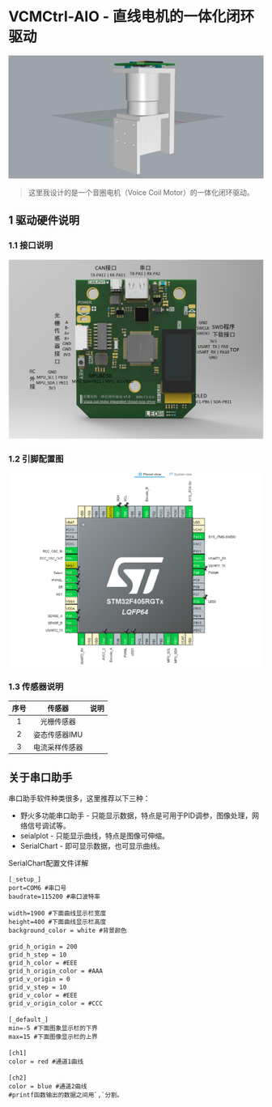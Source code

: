 # VCMCtrl-AIO - 直线电机的一体化闭环驱动
![image-20220904195708891](5.Images/VCM.png)

> 这里我设计的是一个音圈电机（Voice Coil Motor）的一体化闭环驱动。

## 1  驱动硬件说明

### 1.1  接口说明 

![硬件接口文件](5.Images/%E7%A1%AC%E4%BB%B6%E6%8E%A5%E5%8F%A3%E6%96%87%E4%BB%B6.png)

### 1.2  引脚配置图

![引脚配置图](5.Images/%E5%BC%95%E8%84%9A%E9%85%8D%E7%BD%AE%E5%9B%BE.png)

### 1.3  传感器说明

| 序号 |     传感器     | 说明 |
| :--: | :------------: | :--: |
|  1   |   光栅传感器   |      |
|  2   | 姿态传感器IMU  |      |
|  3   | 电流采样传感器 |      |





## 关于串口助手

串口助手软件种类很多，这里推荐以下三种：

- 野火多功能串口助手 - 只能显示数据，特点是可用于PID调参，图像处理，网络信号调试等。
- seialplot - 只能显示曲线，特点是图像可伸缩。
- SerialChart - 即可显示数据，也可显示曲线。

SerialChart配置文件详解

```shell
[_setup_]
port=COM6 #串口号
baudrate=115200 #串口波特率

width=1900 #下面曲线显示栏宽度
height=400 #下面曲线显示栏高度
background_color = white #背景颜色

grid_h_origin = 200
grid_h_step = 10
grid_h_color = #EEE
grid_h_origin_color = #AAA
grid_v_origin = 0
grid_v_step = 10
grid_v_color = #EEE
grid_v_origin_color = #CCC 

[_default_]
min=-5 #下面图象显示栏的下界
max=15 #下面图像显示栏的上界

[ch1]
color = red #通道1曲线

[ch2]
color = blue #通道2曲线
#printf函数输出的数据之间用`,`分割。
```



















